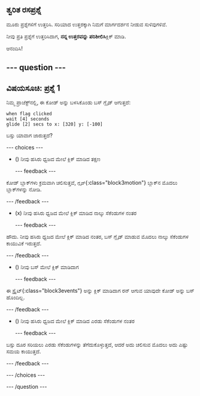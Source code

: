 ## ತ್ವರಿತ ರಸಪ್ರಶ್ನೆ

ಮೂರು ಪ್ರಶ್ನೆಗಳಿಗೆ ಉತ್ತರಿಸಿ. ಸರಿಯಾದ ಉತ್ತರಕ್ಕಾಗಿ ನಿಮಗೆ ಮಾರ್ಗದರ್ಶನ ನೀಡುವ ಸುಳಿವುಗಳಿವೆ.

ನೀವು ಪ್ರತಿ ಪ್ರಶ್ನೆಗೆ ಉತ್ತರಿಸಿದಾಗ, **ನನ್ನ ಉತ್ತರವನ್ನು ಪರಿಶೀಲಿಸಿ**ಕ್ಲಿಕ್ ಮಾಡಿ.

ಆನಂದಿಸಿ!

--- question ---
---
ವಿಷಯಸೂಚಿ: ಪ್ರಶ್ನೆ 1
---

ನಿಮ್ಮ ಪ್ರಾಜೆಕ್ಟ್‌ನಲ್ಲಿ, ಈ ಕೋಡ್ ಅನ್ನು ಬಳಸಿಕೊಂಡು ಬಸ್ ಗ್ಲೈಡ್ ಆಗುತ್ತದೆ:

```blocks3
when flag clicked 
wait [4] seconds
glide [2] secs to x: [320] y: [-100]
```

ಬಸ್ಸು ಯಾವಾಗ ಜಾರುತ್ತದೆ?

--- choices ---

- () ನೀವು ಹಸಿರು ಧ್ವಜದ ಮೇಲೆ ಕ್ಲಿಕ್ ಮಾಡಿದ ತಕ್ಷಣ

  --- feedback ---

ಕೋಡ್ ಬ್ಲಾಕ್‌ಗಳು ಕ್ರಮವಾಗಿ ಚಲಿಸುತ್ತವೆ, `ಗ್ಲೈಡ್`{:class="block3motion"} ಬ್ಲಾಕ್‌ನ ಮೊದಲು ಬ್ಲಾಕ್‌ಗಳನ್ನು ನೋಡಿ.

  --- /feedback ---

- (x) ನೀವು ಹಸಿರು ಧ್ವಜದ ಮೇಲೆ ಕ್ಲಿಕ್ ಮಾಡಿದ ನಾಲ್ಕು ಸೆಕೆಂಡುಗಳ ನಂತರ

  --- feedback ---

ಹೌದು. ನೀವು ಹಸಿರು ಧ್ವಜದ ಮೇಲೆ ಕ್ಲಿಕ್ ಮಾಡಿದ ನಂತರ, ಬಸ್ ಗ್ಲೈಡ್ ಮಾಡುವ ಮೊದಲು ನಾಲ್ಕು ಸೆಕೆಂಡುಗಳ ಕಾಯುವಿಕೆ ಇರುತ್ತದೆ.

  --- /feedback ---

- () ನೀವು ಬಸ್ ಮೇಲೆ ಕ್ಲಿಕ್ ಮಾಡಿದಾಗ

  --- feedback ---

ಈ ಸ್ಪ್ರೈಟ್</code>{:class="block3events"} ಅನ್ನು ಕ್ಲಿಕ್ ಮಾಡಿದಾಗ ರನ್ ಆಗುವ ಯಾವುದೇ ಕೋಡ್ ಅನ್ನು ಬಸ್ ಹೊಂದಿಲ್ಲ.</p>

<p spaces-before="2">--- /feedback ---</p>

<ul>
<li><p spaces-before="0">() ನೀವು ಹಸಿರು ಧ್ವಜದ ಮೇಲೆ ಕ್ಲಿಕ್ ಮಾಡಿದ ಎರಡು ಸೆಕೆಂಡುಗಳ ನಂತರ</p>

<p spaces-before="2">--- feedback ---</p></li>
</ul>

<p spaces-before="0">ಬಸ್ಸು ದೂರ ಸರಿಯಲು ಎರಡು ಸೆಕೆಂಡುಗಳನ್ನು ತೆಗೆದುಕೊಳ್ಳುತ್ತದೆ, ಆದರೆ ಅದು ಚಲಿಸುವ ಮೊದಲು ಅದು ಎಷ್ಟು ಸಮಯ ಕಾಯುತ್ತದೆ.</p>

<p spaces-before="2">--- /feedback ---</p>

<p spaces-before="0">--- /choices ---</p>

<p spaces-before="0">--- /question ---</p>
